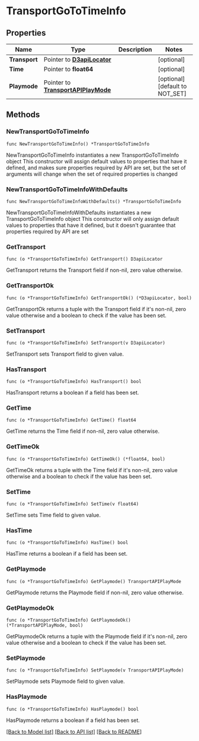 # TransportGoToTimeInfo

## Properties

Name | Type | Description | Notes
------------ | ------------- | ------------- | -------------
**Transport** | Pointer to [**D3apiLocator**](D3apiLocator.md) |  | [optional] 
**Time** | Pointer to **float64** |  | [optional] 
**Playmode** | Pointer to [**TransportAPIPlayMode**](TransportAPIPlayMode.md) |  | [optional] [default to NOT_SET]

## Methods

### NewTransportGoToTimeInfo

`func NewTransportGoToTimeInfo() *TransportGoToTimeInfo`

NewTransportGoToTimeInfo instantiates a new TransportGoToTimeInfo object
This constructor will assign default values to properties that have it defined,
and makes sure properties required by API are set, but the set of arguments
will change when the set of required properties is changed

### NewTransportGoToTimeInfoWithDefaults

`func NewTransportGoToTimeInfoWithDefaults() *TransportGoToTimeInfo`

NewTransportGoToTimeInfoWithDefaults instantiates a new TransportGoToTimeInfo object
This constructor will only assign default values to properties that have it defined,
but it doesn't guarantee that properties required by API are set

### GetTransport

`func (o *TransportGoToTimeInfo) GetTransport() D3apiLocator`

GetTransport returns the Transport field if non-nil, zero value otherwise.

### GetTransportOk

`func (o *TransportGoToTimeInfo) GetTransportOk() (*D3apiLocator, bool)`

GetTransportOk returns a tuple with the Transport field if it's non-nil, zero value otherwise
and a boolean to check if the value has been set.

### SetTransport

`func (o *TransportGoToTimeInfo) SetTransport(v D3apiLocator)`

SetTransport sets Transport field to given value.

### HasTransport

`func (o *TransportGoToTimeInfo) HasTransport() bool`

HasTransport returns a boolean if a field has been set.

### GetTime

`func (o *TransportGoToTimeInfo) GetTime() float64`

GetTime returns the Time field if non-nil, zero value otherwise.

### GetTimeOk

`func (o *TransportGoToTimeInfo) GetTimeOk() (*float64, bool)`

GetTimeOk returns a tuple with the Time field if it's non-nil, zero value otherwise
and a boolean to check if the value has been set.

### SetTime

`func (o *TransportGoToTimeInfo) SetTime(v float64)`

SetTime sets Time field to given value.

### HasTime

`func (o *TransportGoToTimeInfo) HasTime() bool`

HasTime returns a boolean if a field has been set.

### GetPlaymode

`func (o *TransportGoToTimeInfo) GetPlaymode() TransportAPIPlayMode`

GetPlaymode returns the Playmode field if non-nil, zero value otherwise.

### GetPlaymodeOk

`func (o *TransportGoToTimeInfo) GetPlaymodeOk() (*TransportAPIPlayMode, bool)`

GetPlaymodeOk returns a tuple with the Playmode field if it's non-nil, zero value otherwise
and a boolean to check if the value has been set.

### SetPlaymode

`func (o *TransportGoToTimeInfo) SetPlaymode(v TransportAPIPlayMode)`

SetPlaymode sets Playmode field to given value.

### HasPlaymode

`func (o *TransportGoToTimeInfo) HasPlaymode() bool`

HasPlaymode returns a boolean if a field has been set.


[[Back to Model list]](../README.md#documentation-for-models) [[Back to API list]](../README.md#documentation-for-api-endpoints) [[Back to README]](../README.md)


